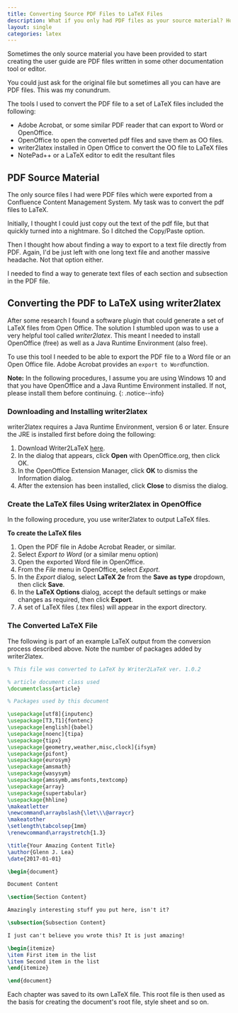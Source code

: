 ```yaml
---
title: Converting Source PDF Files to LaTeX Files
description: What if you only had PDF files as your source material? How do you convert them to LaTeX?
layout: single
categories: latex
---
```


Sometimes the only source material you have been provided to start creating the user guide are PDF files written in some other documentation tool or editor.

You could just ask for the original file but sometimes all you can have are PDF files. This was my conundrum.

The tools I used to convert the PDF file to a set of LaTeX files included the following:

* Adobe Acrobat, or some similar PDF reader that can export to Word or OpenOffice.
* OpenOffice to open the converted pdf files and save them as OO files.
* writer2latex installed in Open Office to convert the OO file to LaTeX files
* NotePad++ or a LaTeX editor to edit the resultant files

## PDF Source Material

The only source files I had were PDF files which were exported from a Confluence Content Management System. My task was to convert the pdf files to LaTeX.

Initially, I thought I could just copy out the text of the pdf file, but that quickly turned into a nightmare. So I ditched the Copy/Paste option.

Then I thought how about finding a way to export to a text file directly from PDF. Again, I'd be just left with one long text file and another massive headache. Not that option either.

I needed to find a way to generate text files of each section and subsection in the PDF file.

## Converting the PDF to LaTeX using writer2latex

After some research I found a software plugin that could generate a set of LaTeX files from Open Office. The solution I stumbled upon was to use a very helpful tool called _writer2latex_. This meant I needed to install OpenOffice (free) as well as a Java Runtime Environment (also free).

To use this tool I needed to be able to export the PDF file to a Word file or an Open Office file. Adobe Acrobat provides an `export to Word`function.

**Note:** In the following procedures, I assume you are using Windows 10 and that you have OpenOffice and a Java Runtime Environment installed. If not, please install them before continuing.
{: .notice--info}

### Downloading and Installing writer2latex

writer2latex requires a Java Runtime Environment, version 6 or later. Ensure the JRE is installed first before doing the following:  

  1. Download Writer2LaTeX <a href="https://extensions.libreoffice.org/extensions/writer2latex-1">here</a>.
  2. In the dialog that appears, click **Open** with OpenOffice.org, then click OK.
  3. In the OpenOffice Extension Manager, click **OK** to dismiss the Information dialog.
  4. After the extension has been installed, click **Close** to dismiss the dialog.

### Create the LaTeX files Using writer2latex in OpenOffice

In the following procedure, you use writer2latex to output LaTeX files.

**To create the LaTeX files**

  1. Open the PDF file in Adobe Acrobat Reader, or similar.
  2. Select *Export to Word* (or a similar menu option)
  3. Open the exported Word file in OpenOffice.
  4. From the *File* menu in OpenOffice, select *Export*.
  5. In the *Export* dialog, select **LaTeX 2e** from the **Save as type** dropdown, then click **Save**.
  6. In the **LaTeX Options** dialog, accept the default settings or make changes as required, then click **Export**.
  7. A set of LaTeX files (.tex files) will appear in the export directory.

### The Converted LaTeX File

The following is part of an example LaTeX output from the conversion process described above. Note the number of packages added by writer2latex.

```latex
% This file was converted to LaTeX by Writer2LaTeX ver. 1.0.2

% article document class used
\documentclass{article}

% Packages used by this document

\usepackage[utf8]{inputenc}
\usepackage[T3,T1]{fontenc}
\usepackage[english]{babel}
\usepackage[noenc]{tipa}
\usepackage{tipx}
\usepackage[geometry,weather,misc,clock]{ifsym}
\usepackage{pifont}
\usepackage{eurosym}
\usepackage{amsmath}
\usepackage{wasysym}
\usepackage{amssymb,amsfonts,textcomp}
\usepackage{array}
\usepackage{supertabular}
\usepackage{hhline}
\makeatletter
\newcommand\arraybslash{\let\\\@arraycr}
\makeatother
\setlength\tabcolsep{1mm}
\renewcommand\arraystretch{1.3}

\title{Your Amazing Content Title}
\author{Glenn J. Lea}
\date{2017-01-01}

\begin{document}

Document Content

\section{Section Content}

Amazingly interesting stuff you put here, isn't it?

\subsection{Subsection Content}

I just can't believe you wrote this? It is just amazing!

\begin{itemize}
\item First item in the list
\item Second item in the list
\end{itemize}

\end{document}

```

Each chapter was saved to its own LaTeX file. This root file is then used as the basis for creating the document's root file, style sheet and so on.
